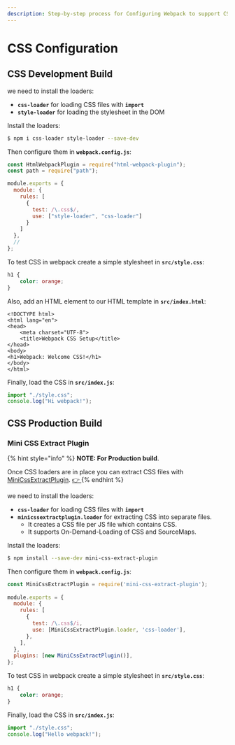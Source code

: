 ```yaml
---
description: Step-by-step process for Configuring Webpack to support CSS in JS
---
```


# CSS Configuration

## CSS Development Build

we need to install the loaders:

* **`css-loader`** for loading CSS files with **`import`**
* **`style-loader`** for loading the stylesheet in the DOM

Install the loaders:

```bash
$ npm i css-loader style-loader --save-dev
```

Then configure them in **`webpack.config.js`**:

```javascript
const HtmlWebpackPlugin = require("html-webpack-plugin");
const path = require("path");

module.exports = {
  module: {
    rules: [
      {
        test: /\.css$/,
        use: ["style-loader", "css-loader"]
      }
    ]
  },
  //
};
```

To test CSS in webpack create a simple stylesheet in **`src/style.css`**:

```css
h1 {
    color: orange;
}
```

Also, add an HTML element to our HTML template in **`src/index.html`**:

```markup
<!DOCTYPE html>
<html lang="en">
<head>
    <meta charset="UTF-8">
    <title>Webpack CSS Setup</title>
</head>
<body>
<h1>Webpack: Welcome CSS!</h1>
</body>
</html>
```

Finally, load the CSS in **`src/index.js`**:

```javascript
import "./style.css";
console.log("Hi webpack!");
```

## CSS Production Build

### Mini CSS Extract Plugin

{% hint style="info" %}
**NOTE: For Production build**.

 Once CSS loaders are in place you can extract CSS files with [MiniCssExtractPlugin](https://webpack.js.org/plugins/mini-css-extract-plugin/). [👉 ](https://www.npmjs.com/package/mini-css-extract-plugin)
{% endhint %}

we need to install the loaders:

* **`css-loader`** for loading CSS files with **`import`**
* **`minicssextractplugin.loader`**  for extracting CSS into separate files. 
  * It creates a CSS file per JS file which contains CSS.
  * It supports On-Demand-Loading of CSS and SourceMaps.

Install the loaders:

```bash
$ npm install --save-dev mini-css-extract-plugin
```

Then configure them in **`webpack.config.js`**:

```javascript
const MiniCssExtractPlugin = require('mini-css-extract-plugin');
 
module.exports = {
  module: {
    rules: [
      {
        test: /\.css$/i,
        use: [MiniCssExtractPlugin.loader, 'css-loader'],
      },
    ],
  },
  plugins: [new MiniCssExtractPlugin()],
};
```

To test CSS in webpack create a simple stylesheet in **`src/style.css`**:

```css
h1 {
    color: orange;
}
```

Finally, load the CSS in **`src/index.js`**:

```javascript
import "./style.css";
console.log("Hello webpack!");
```

